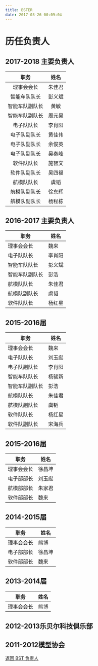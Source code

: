 ```yaml
---
title: BSTER
date: 2017-03-26 00:09:04
---
```

# 历任负责人

## 2017-2018 主要负责人
|职务|姓名|
|:---:|:---:|
|理事会会长|朱佳君|
|智能车队队长|彭义斌|
|智能车队副队长|黄敏|
|智能车队副队长|周元昊|
|电子队队长|李肖阳|
|电子队副队长|黄佳伟|
|电子队副队长|余俊英|
|电子队副队长|吴秦峰|
|软件队队长|施智文|
|软件队副队长|吴四福|
|航模队队长|虞韬|
|航模队副队长|徐东辉|
|航模队副队长|杨程栋|

## 2016-2017 主要负责人

|职务|姓名|
|---|---|
|理事会会长|魏来|
|电子队队长|李肖阳|
|智能车队队长|彭义斌|
|智能车队副队长|彭浩|
|航模队队长|朱佳君|
|航模队副队长|虞韬|
|软件队队长|杨红星|

## 2015-2016届

|职务|姓名|
|---|---|
|理事会会长|魏来|
|电子队队长|刘玉彪|
|电子队副队长|李肖阳|
|智能车队队长|杨骏新|
|智能车队副队长|彭浩|
|航模队队长|朱佳君|
|航模队副队长|虞韬|
|软件队队长|杨红星|
|软件队副队长|宋海兵|

## 2015-2016届

|职务|姓名|
|---|---|
|理事会会长|徐昌坤|
|电子部部长|刘玉彪|
|航模部部长|朱家君|
|软件部部长|魏来|

## 2014-2015届

|职务|姓名|
|---|---|
|理事会会长|熊博|
|电子部部长|徐昌坤|
|软件部部长|魏来|

## 2013-2014届

|职务|姓名|
|---|---|
|理事会会长|熊博|

## 2012-2013乐贝尔科技俱乐部

## 2011-2012模型协会

[返回 BST 负责人](../)